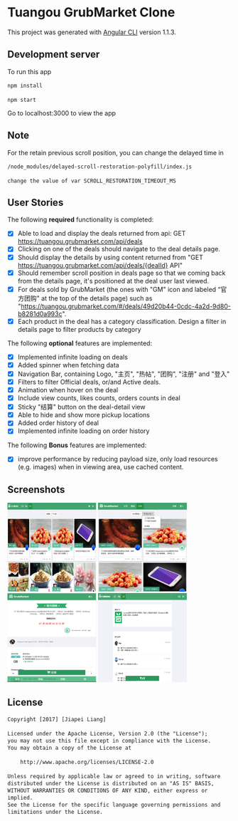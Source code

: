 # Tuangou GrubMarket Clone

This project was generated with [Angular CLI](https://github.com/angular/angular-cli) version 1.1.3.

## Development server

To run this app

    npm install

    npm start

Go to localhost:3000 to view the app

## Note

For the retain previous scroll position, you can change the delayed time in
    
    /node_modules/delayed-scroll-restoration-polyfill/index.js

    change the value of var SCROLL_RESTORATION_TIMEOUT_MS

## User Stories

The following **required** functionality is completed:

- [X] Able to load and display the deals returned from api: GET https://tuangou.grubmarket.com/api/deals 
- [X] Clicking on one of the deals should navigate to the deal details page.
- [X] Should display the details by using content returned from "GET  https://tuangou.grubmarket.com/api/deals/{dealId} API"
- [X] Should remember scroll position in deals page so that we coming back from the details page, it's positioned at the deal user last viewed.
- [X] For deals sold by GrubMarket (the ones with "GM" icon and labeled “官方团购" at the top of the details page) such as "https://tuangou.grubmarket.com/#/deals/49d20b44-0cdc-4a2d-9d80-b8281d0a993c". 
- [X] Each product in the deal has a category classification. Design a filter in details page to filter products by category

The following **optional** features are implemented:

- [X] Implemented infinite loading on deals
- [X] Added spinner when fetching data
- [X] Navigation Bar, containing Logo, "主页", "热帖", "团购", "注册" and "登入"
- [X] Filters to filter Official deals, or/and Active deals.
- [X] Animation when hover on the deal
- [X] Include view counts, likes counts, orders counts in deal
- [X] Sticky "结算" button on the deal-detail view
- [X] Able to hide and show more pickup locations
- [X] Added order history of deal
- [X] Implemented infinite loading on order history

The following **Bonus** features are implemented:

- [X] improve performance by reducing payload size, only load resources (e.g. images) when in viewing area, use cached content.

## Screenshots

<img src="./screenshots/screenshot1.png" width="200" height="200" />
<img src="./screenshots/screenshot2.png" width="200" height="200" />
<img src="./screenshots/screenshot3.png" width="200" height="200" />
<img src="./screenshots/screenshot4.png" width="200" height="200" />

## License

    Copyright [2017] [Jiapei Liang]

    Licensed under the Apache License, Version 2.0 (the "License");
    you may not use this file except in compliance with the License.
    You may obtain a copy of the License at

        http://www.apache.org/licenses/LICENSE-2.0

    Unless required by applicable law or agreed to in writing, software
    distributed under the License is distributed on an "AS IS" BASIS,
    WITHOUT WARRANTIES OR CONDITIONS OF ANY KIND, either express or implied.
    See the License for the specific language governing permissions and
    limitations under the License.
